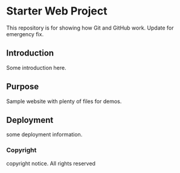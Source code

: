 # Starter Web Project

This repository is for showing how Git and GitHub work.
Update for emergency fix.

## Introduction

Some introduction here.

## Purpose

Sample website with plenty of files for demos.

## Deployment

some deployment information.

### Copyright

copyright notice. All rights reserved